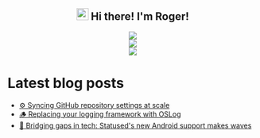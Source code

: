 <h2 align="center"><img src = "https://raw.githubusercontent.com/MartinHeinz/MartinHeinz/master/wave.gif" width = 24px> Hi there! I'm Roger!</h3>

<p align="center">
<img src="https://github-readme-stats.anuraghazra1.vercel.app/api?username=rogerluan&show_icons=true"></br>
<img src="https://github-readme-streak-stats.herokuapp.com/?user=rogerluan"></br>
<img src="https://views.whatilearened.today/views/github/rogerluan/rogerluan.svg"></br>
</p>

<!--

<details><summary>Click to see my Stack Overflow Stats</summary>

![Stack Overflow Card](https://readme-components.vercel.app/api?component=stackoverflow&stackoverflowid=4075379)

</details>

-->

# Latest blog posts

<!-- BLOG-POST-LIST:START -->
- [⚙️ Syncing GitHub repository settings at scale](https://www.roger.ml/p/syncing-github-repository-settings)
- [🪵 Replacing your logging framework with OSLog](https://www.roger.ml/p/oslog)
- [🌉 Bridging gaps in tech: Statused&#39;s new Android support makes waves](https://www.roger.ml/p/launching-statused-android)
<!-- BLOG-POST-LIST:END -->
